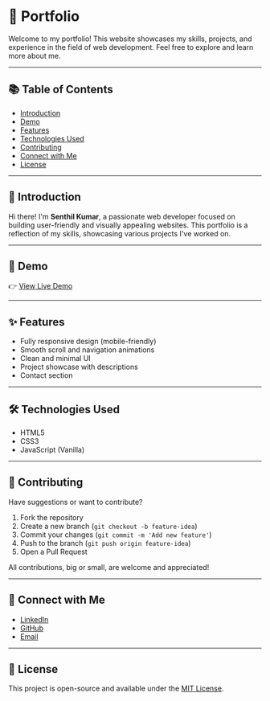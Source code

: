 # 💼 Portfolio

Welcome to my portfolio! This website showcases my skills, projects, and experience in the field of web development. Feel free to explore and learn more about me.

---

## 📚 Table of Contents

- [Introduction](#-introduction)
- [Demo](#-demo)
- [Features](#-features)
- [Technologies Used](#technologies-used)
- [Contributing](#-contributing)
- [Connect with Me](#-connect-with-me)
- [License](#-license)

---

## 👋 Introduction

Hi there! I'm **Senthil Kumar**, a passionate web developer focused on building user-friendly and visually appealing websites. This portfolio is a reflection of my skills, showcasing various projects I've worked on.

---

## 🔗 Demo

👉 [View Live Demo](https://classy-x.github.io/Portfolio/)

---

## ✨ Features

- Fully responsive design (mobile-friendly)
- Smooth scroll and navigation animations
- Clean and minimal UI
- Project showcase with descriptions
- Contact section

---

## 🛠️ Technologies Used

- HTML5
- CSS3
- JavaScript (Vanilla)

---

## 🤝 Contributing

Have suggestions or want to contribute?

1. Fork the repository
2. Create a new branch (`git checkout -b feature-idea`)
3. Commit your changes (`git commit -m 'Add new feature'`)
4. Push to the branch (`git push origin feature-idea`)
5. Open a Pull Request

All contributions, big or small, are welcome and appreciated!

---

## 🔗 Connect with Me

- [LinkedIn](https://www.linkedin.com/in/your-profile)
- [GitHub](https://github.com/classy-x)
- [Email](mailto:your.email@example.com)
  
---

## 📄 License

This project is open-source and available under the [MIT License](LICENSE).
